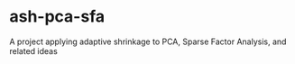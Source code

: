 ash-pca-sfa
===========

A project applying adaptive shrinkage to PCA, Sparse Factor Analysis, and related ideas
